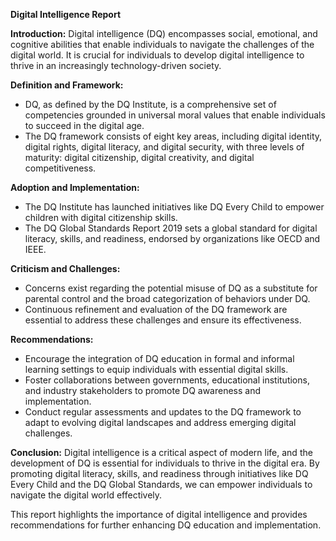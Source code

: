 **Digital Intelligence Report**

**Introduction:**
Digital intelligence (DQ) encompasses social, emotional, and cognitive abilities that enable individuals to navigate the challenges of the digital world. It is crucial for individuals to develop digital intelligence to thrive in an increasingly technology-driven society.

**Definition and Framework:**
- DQ, as defined by the DQ Institute, is a comprehensive set of competencies grounded in universal moral values that enable individuals to succeed in the digital age.
- The DQ framework consists of eight key areas, including digital identity, digital rights, digital literacy, and digital security, with three levels of maturity: digital citizenship, digital creativity, and digital competitiveness.

**Adoption and Implementation:**
- The DQ Institute has launched initiatives like DQ Every Child to empower children with digital citizenship skills.
- The DQ Global Standards Report 2019 sets a global standard for digital literacy, skills, and readiness, endorsed by organizations like OECD and IEEE.

**Criticism and Challenges:**
- Concerns exist regarding the potential misuse of DQ as a substitute for parental control and the broad categorization of behaviors under DQ.
- Continuous refinement and evaluation of the DQ framework are essential to address these challenges and ensure its effectiveness.

**Recommendations:**
- Encourage the integration of DQ education in formal and informal learning settings to equip individuals with essential digital skills.
- Foster collaborations between governments, educational institutions, and industry stakeholders to promote DQ awareness and implementation.
- Conduct regular assessments and updates to the DQ framework to adapt to evolving digital landscapes and address emerging digital challenges.

**Conclusion:**
Digital intelligence is a critical aspect of modern life, and the development of DQ is essential for individuals to thrive in the digital era. By promoting digital literacy, skills, and readiness through initiatives like DQ Every Child and the DQ Global Standards, we can empower individuals to navigate the digital world effectively.

This report highlights the importance of digital intelligence and provides recommendations for further enhancing DQ education and implementation.